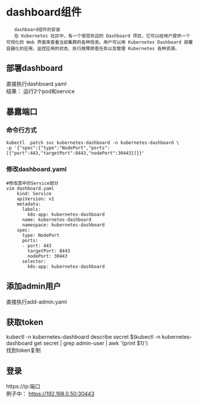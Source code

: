 # dashboard组件  
       dashboard组件的安装  
       在 Kubernetes 社区中，有一个很受欢迎的 Dashboard 项目，它可以给用户提供一个可视化的 Web 界面来查看当前集群的各种信息。用户可以用 Kubernetes Dashboard 部署容器化的应用、监控应用的状态、执行故障排查任务以及管理 Kubernetes 各种资源。
## 部署dashboard
  直接执行dashboard.yaml  
  结果： 运行2个pod和service
## 暴露端口
 ### 命令行方式
    kubectl  patch svc kubernetes-dashboard -n kubernetes-dashboard \
    -p '{"spec":{"type":"NodePort","ports":[{"port":443,"targetPort":8443,"nodePort":30443}]}}'
 ### 修改dashboard.yaml
    #修改其中的Service部分  
    vim dashboard.yaml  
        kind: Service  
        apiVersion: v1  
        metadata:  
          labels:  
            k8s-app: kubernetes-dashboard  
          name: kubernetes-dashboard  
          namespace: kubernetes-dashboard  
        spec:  
          type: NodePort  
          ports:  
          - port: 443  
            targetPort: 8443  
            nodePort: 30443  
          selector:  
            k8s-app: kubernetes-dashboard  
## 添加admin用户
  直接执行add-admin.yaml
## 获取token
  kubectl -n kubernetes-dashboard describe secret $(kubectl -n kubernetes-dashboard get secret | grep admin-user | awk '{print $1}')  
  找到token复制
## 登录
  https://ip:端口  
  例子中： https://192.168.0.50:30443
